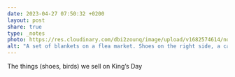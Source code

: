 ```yaml
---
date: 2023-04-27 07:50:32 +0200
layout: post
share: true
type: _notes
photo: https://res.cloudinary.com/dbi2zounq/image/upload/v1682574614/noxkqbsgr0yupsjw8xwj.jpg
alt: "A set of blankets on a flea market. Shoes on the right side, a cage with two birds on the left."
---
```

The things (shoes, birds) we sell on King’s Day
